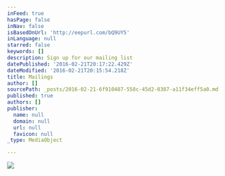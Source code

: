 ```yaml
---
inFeed: true
hasPage: false
inNav: false
isBasedOnUrl: 'http://eepurl.com/bQ9UY5'
inLanguage: null
starred: false
keywords: []
description: Sign up for our mailing list
datePublished: '2016-02-21T20:17:22.429Z'
dateModified: '2016-02-21T20:15:54.218Z'
title: Mailings
author: []
sourcePath: _posts/2016-02-21-6f910487-558c-45d2-8387-a11f34eff5a0.md
published: true
authors: []
publisher:
  name: null
  domain: null
  url: null
  favicon: null
_type: MediaObject

---
```

![](https://s3-us-west-2.amazonaws.com/the-grid-img/p/e83c7dc5b287ceee0091e252e970a618644f68a0.jpg)
